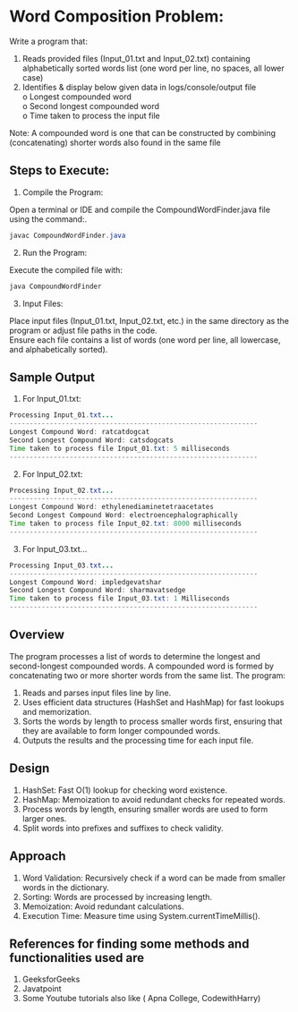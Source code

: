 # Word Composition Problem:

Write a program that: 
1. Reads provided files (Input_01.txt and Input_02.txt) containing alphabetically sorted words list (one 
word per line, no spaces, all lower case)  
2. Identifies & display below given data in logs/console/output file   
o Longest compounded word   
o Second longest compounded word  
o Time taken to process the input file   

Note: A compounded word is one that can be constructed by combining (concatenating) shorter words 
also found in the same file

## Steps to Execute:

1. Compile the Program:

Open a terminal or IDE and compile the CompoundWordFinder.java file using the command:.

```java
javac CompoundWordFinder.java
```
2. Run the Program:

Execute the compiled file with:
```java
java CompoundWordFinder
```

3. Input Files:

Place input files (Input_01.txt, Input_02.txt, etc.) in the same directory as the program or adjust file paths in the code.  
Ensure each file contains a list of words (one word per line, all lowercase, and alphabetically sorted).
## Sample Output

1. For Input_01.txt:

```java
Processing Input_01.txt...
--------------------------------------------------------------
Longest Compound Word: ratcatdogcat
Second Longest Compound Word: catsdogcats
Time taken to process file Input_01.txt: 5 milliseconds
--------------------------------------------------------------
```

2. For Input_02.txt:

```java
Processing Input_02.txt...
--------------------------------------------------------------
Longest Compound Word: ethylenediaminetetraacetates
Second Longest Compound Word: electroencephalographically
Time taken to process file Input_02.txt: 8000 milliseconds
--------------------------------------------------------------

```
3. For Input_03.txt...

```java
Processing Input_03.txt...
--------------------------------------------------------------
Longest Compound Word: impledgevatshar
Second Longest Compound Word: sharmavatsedge
Time taken to process file Input_03.txt: 1 Milliseconds
--------------------------------------------------------------
```

## Overview

The program processes a list of words to determine the longest and second-longest compounded words. A compounded word is formed by concatenating two or more shorter words from the same list. The program:

1. Reads and parses input files line by line.  
2. Uses efficient data structures (HashSet and HashMap) for fast lookups and memorization.                                                                    
3. Sorts the words by length to process smaller words first, ensuring that they are available to form longer compounded words.   
4. Outputs the results and the processing time for each input file.

## Design

1. HashSet: Fast O(1) lookup for checking word existence.   
2. HashMap: Memoization to avoid redundant checks for repeated words.  
3. Process words by length, ensuring smaller words are used to form larger ones.  
4. Split words into prefixes and suffixes to check validity.

## Approach

1. Word Validation: Recursively check if a word can be made from smaller words in the dictionary.  
2. Sorting: Words are processed by increasing length.  
3. Memoization: Avoid redundant calculations.  
4. Execution Time: Measure time using System.currentTimeMillis().  

## References for finding some methods and functionalities used are

1. GeeksforGeeks
2. Javatpoint
3. Some Youtube tutorials also like ( Apna College, CodewithHarry)
